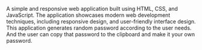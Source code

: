 A simple and responsive web application built using HTML, CSS, and JavaScript.
The application showcases modern web development techniques, including responsive design, and user-friendly interface design.
This application generates random password according to the user needs.
And the user can copy that password to the clipboard and make it your own password.
